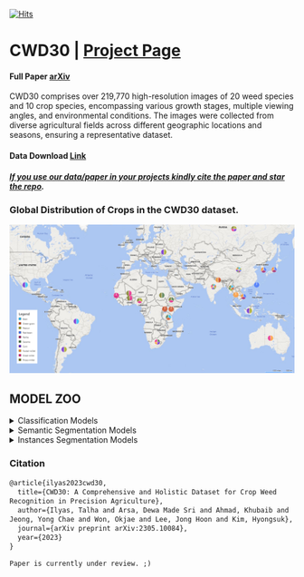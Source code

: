 [![Hits](https://hits.seeyoufarm.com/api/count/incr/badge.svg?url=https%3A%2F%2Fgithub.com%2FMr-TalhaIlyas%2FCWD30&count_bg=%2300E7FD&title_bg=%23555555&icon=microsoftonedrive.svg&icon_color=%23E7E7E7&title=hits&edge_flat=false)](https://hits.seeyoufarm.com)

# CWD30 | [Project Page](https://cwd-30.github.io/cwd-30/)

#### Full Paper [arXiv](https://arxiv.org/abs/2305.10084) 
CWD30 comprises over 219,770 high-resolution images of 20 weed species and 10 crop species, encompassing various growth stages, multiple viewing angles, and environmental conditions. The images were collected from diverse agricultural fields across different geographic locations and seasons, ensuring a representative dataset. 
#### Data Download [Link](https://o365jbnu-my.sharepoint.com/:f:/g/personal/talha_student_jbnu_ac_kr/EsdFSAmsct5KulaAkd7YRYUBJIXhvUcYQ2SzDhp2nB7OWg?e=oprZlS) 

##### [*If you use our data/paper in your projects kindly **cite** the paper and **star** the repo*]().

### Global Distribution of Crops in the CWD30 dataset.

![alt text](https://github.com/Mr-TalhaIlyas/CWD30/blob/main/screens/map.png)

## MODEL ZOO

<details>
<summary>Classification Models</summary>

⚠️NOTE⚠️ We are currently in middle of uploading the weights. All might not be available.

|Model|Weights|Acc|
|---|---|---|
|ResNet-18|[chkpt]()|79.5|
|ResNet-50|[chkpt]()|84.6|
|ResNet-101|[chkpt]()|81.36|
|MobileNetv3-S|[chkpt]()|80.5|
|MobileNetv3-L|[chkpt]()|74.67|
|EffNet-B0|[chkpt]()|83.2|
|EffNet-B3|[chkpt]()|83.64|
|EffNet-B5|[chkpt]()|84.5|
|ConvNeXt-T|[chkpt]()|85.6|
|ConvNeXt-M|[chkpt]()|85.9|
|ConvNeXt-L|[chkpt]()|84.7|
|ViT-T|[chkpt]()|83.43|
|ViT-B|[chkpt]()|86.4|
|CaiT-T|[chkpt]()|85.2|
|CaiT-S|[chkpt]()|86.9|
|Swin-T|[chkpt]()|85.59|
|Swin-B|[chkpt]()|85.3|
|Swin-L|[chkpt]()|87.0|
|MaxViT-S|[chkpt]()|86.5|
|MaxViT-B|[chkpt]()|87.08|
|CoAtNet-1|[chkpt]()|86.1|
|CoAtNet-3|[chkpt]()|84.3|
|EffFormer-L1|[chkpt]()|80.5|
|EffFormer-L3|[chkpt]()|82.7|
|EffFormer-L7|[chkpt]()|81.2|

### Pretrained Weights on iNaturalist
  
|ReNet-101|Weights|Acc.|
|---|---|---|
|[iNat21](https://github.com/visipedia/inat_comp/tree/master/2021)|✅[chkpt](https://o365jbnu-my.sharepoint.com/:u:/g/personal/talha_student_jbnu_ac_kr/Eej_bdo_W4VMjG6GHfr3YS8B3sIJKeN32xXGI5rr4O_ajg?e=0N96wn)|<80%|
|[iNat17](https://github.com/visipedia/inat_comp/tree/master/2017)|✅[chkpt](https://o365jbnu-my.sharepoint.com/:u:/g/personal/talha_student_jbnu_ac_kr/EeeOI8gv3mxAg7dx6HXVanQBp_5dq4BFDpyyJ5CxQ-KpGQ?e=X4uNub)|60.41%|

</details>

<details>
<summary>Semantic Segmentation Models</summary>

  Access dataset via:
  * [Sugar Beet](https://www.ipb.uni-bonn.de/data/sugarbeets2016/)
  * [Carrot Weed](https://github.com/cwfid/dataset)
  * [Bean Weed](https://o365jbnu-my.sharepoint.com/personal/talha_student_jbnu_ac_kr/_layouts/15/onedrive.aspx?ga=1&id=%2Fpersonal%2Ftalha%5Fstudent%5Fjbnu%5Fac%5Fkr%2FDocuments%2FDatasets%2FBean%20UDA)
  
⚠️NOTE⚠️ We are currently in middle of uploading the weights. All might not be available.

|Model       |BeanWeed                   |SugarBeet                  |CarrotWeed                 |
|---         |---                        |---                        |---                        |
|UNet        |✅[72.49 mIOU, chkpt](https://o365jbnu-my.sharepoint.com/:u:/g/personal/talha_student_jbnu_ac_kr/EaHpmYLSs6dJmfVMlp4wjMwBqnnAJQz4QoskdSeKyN_mWw?e=iQ1dCA)     |✅[85.47 mIOU, chkpt](https://o365jbnu-my.sharepoint.com/:u:/g/personal/talha_student_jbnu_ac_kr/EZv7lWyh8sJJngFz3mhEfegBpxhEgBENA1UYYOmLw7OboA?e=02UuxA)      |✅[78.32 mIOU, chkpt](https://o365jbnu-my.sharepoint.com/:u:/g/personal/talha_student_jbnu_ac_kr/ESV2mP0mfqBEqXf4U0JYnVQBPgWujDMlU4ybhSdDtrHW9g?e=eDhpcW)      |
|DeepLab v3+ |[78.03 mIOU, chkpt]()      |[86.02 mIOU, chkpt]()      |✅[83.16 mIOU, chkpt](https://o365jbnu-my.sharepoint.com/:u:/g/personal/talha_student_jbnu_ac_kr/EVkfmjyMmapNii0jRxncs5UB4Ipi3qYiMNPEF4lQc6g_-w?e=9LtjUe)      |
|OCR         |[79.51 mIOU, chkpt]()      |[87.34 mIOU, chkpt]()      |✅[86.53 mIOU, chkpt](https://o365jbnu-my.sharepoint.com/:u:/g/personal/talha_student_jbnu_ac_kr/EQvrRiTSwBlBniZGkYicFl8Bf4pUPhLyJeBWCUD6LOCW6Q?e=hWyD5E)      |
|SegNext     |[83.90 mIOU, chkpt]()      |[87.65 mIOU, chkpt]()      |✅[88.54 mIOU, chkpt](https://o365jbnu-my.sharepoint.com/:u:/g/personal/talha_student_jbnu_ac_kr/EdI8iQLqhX9LvgTKAFGyHMEBhqc4wcBW7yOVNKb9q78j3A?e=AvJhty)      |

✅[MSCAN backbone SegNext](https://o365jbnu-my.sharepoint.com/:u:/g/personal/talha_student_jbnu_ac_kr/EQdev4A2alhOjhFLw5hxoOwBkIfW6tTD_RD9ElF1AqpvEA?e=s8D7oi)

</details>

<details>
<summary>Instances Segmentation Models</summary>

Access dataset via:
* [PhenoBench](https://www.phenobench.org/)
* [GrowliFlower](https://rs.ipb.uni-bonn.de/data/growliflower/)

|Model|Data|Weights|PQ|
|---|---|---|---|
|MaskRCNN (ResNet-101 FPN backbone)|PhenoBench|✅[chkpt](https://o365jbnu-my.sharepoint.com/:u:/g/personal/talha_student_jbnu_ac_kr/EZsslt1DqAlGnNLFPX67AAABcyLAQOayNRM_K_Me-yyCeA?e=J2eWBy)|44.05|
|MaskRCNN (ResNet-101 FPN backbone)|GrowliFlower|✅[chkpt](https://o365jbnu-my.sharepoint.com/:u:/g/personal/talha_student_jbnu_ac_kr/EUVXn6Az9fxEjgsCHJA4BMUB5O-S0x0U_C22NP__-AT6aQ?e=uFPxbr)|56.33|
</details>


### Citation
```
@article{ilyas2023cwd30,
  title={CWD30: A Comprehensive and Holistic Dataset for Crop Weed Recognition in Precision Agriculture},
  author={Ilyas, Talha and Arsa, Dewa Made Sri and Ahmad, Khubaib and Jeong, Yong Chae and Won, Okjae and Lee, Jong Hoon and Kim, Hyongsuk},
  journal={arXiv preprint arXiv:2305.10084},
  year={2023}
}
```
```
Paper is currently under review. ;)
```
